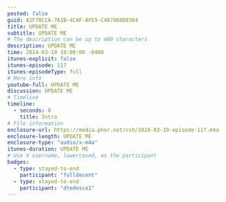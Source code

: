```yaml
---
posted: false
guid: A1F70CCA-7A1B-4CAF-AFE9-C487968D9384
title: UPDATE ME
subtitle: UPDATE ME
# The description can be up to 400 characters
description: UPDATE ME
time: 2024-03-19 18:00:00 -0400
itunes-explicit: false
itunes-episode: 117
itunes-episodeType: full
# More info
youtube-full: UPDATE ME
discussion: UPDATE ME
# Timeline
timeline:
  - seconds: 0
    title: Intro
# File information
enclosure-url: https://media.phor.net/csh/2024-03-19-episode-117.m4a
enclosure-length: UPDATE ME
enclosure-type: "audio/x-m4a"
itunes-duration: UPDATE ME
# Use X username, lowercased, as the participant
badges:
  - type: stayed-to-end
    participant: "fulldecent"
  - type: stayed-to-end
    participant: "dtedesco1"
---
```


<!--end of quick notes-->
